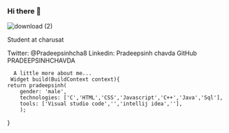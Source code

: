 ### Hi there 👋

   ![download (2)](https://user-images.githubusercontent.com/55187749/113020993-c3297100-91a0-11eb-9b6e-adf8b5ca8a80.jpeg)

Student at charusat



Twitter: @Pradeepsinhcha8 Linkedin: Pradeepsinh chavda GitHub PRADEEPSINHCHAVDA  

      A little more about me...
     Widget build(BuildContext context){
    return pradeepsinh(
        gender: 'male',
        technologies: ['C','HTML','CSS','Javascript','C++','Java','Sql'],
        tools: ['Visual studio code','','intellij idea',''],
        );
}

